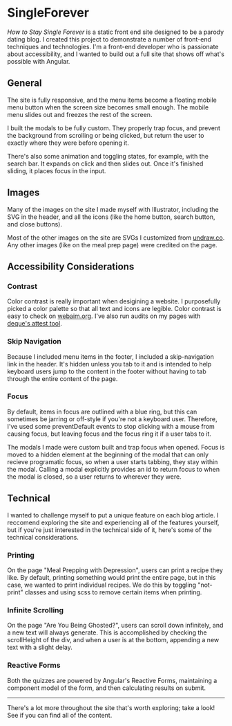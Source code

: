 # SingleForever

_How to Stay Single Forever_ is a static front end site designed to be a parody dating blog. I created this project to demonstrate a number of front-end techniques and technologies. I'm a front-end developer who is passionate about accessibility, and I wanted to build out a full site that shows off what's possible with Angular.

## General
The site is fully responsive, and the menu items become a floating mobile menu button when the screen size becomes small enough. The mobile menu slides out and freezes the rest of the screen. 

I built the modals to be fully custom. They properly trap focus, and prevent the background from scrolling or being clicked, but return the user to exactly where they were before opening it.

There's also some animation and toggling states, for example, with the search bar. It expands on click and then slides out. Once it's finished sliding, it places focus in the input. 

## Images
Many of the images on the site I made myself with Illustrator, including the SVG in the header, and all the icons (like the home button, search button, and close buttons).

Most of the other images on the site are SVGs I customized from [undraw.co](https://undraw.co/). Any other images (like on the meal prep page) were credited on the page.


## Accessibility Considerations

### Contrast

Color contrast is really important when desigining a website. I purposefully picked a color palette so that all text and icons are legible. Color contrast is easy to check on [webaim.org](https://webaim.org/resources/contrastchecker/). I've also run audits on my pages with [deque's attest tool](https://www.deque.com/tools/worldspace-attest/).

### Skip Navigation

Because I included menu items in the footer, I included a skip-navigation link in the header. It's hidden unless you tab to it and is intended to help keyboard users jump to the content in the footer without having to tab through the entire content of the page. 

### Focus

By default, items in focus are outlined with a blue ring, but this can sometimes be jarring or off-style if you're not a keyboard user. Therefore, I've used some preventDefault events to stop clicking with a mouse from causing focus, but leaving focus and the focus ring it if a user tabs to it.

The modals I made were custom built and trap focus when opened. Focus is moved to a hidden element at the beginning of the modal that can only recieve programatic focus, so when a user starts tabbing, they stay within the modal. Calling a modal explicitly provides an id to return focus to when the modal is closed, so a user returns to wherever they were. 


## Technical

I wanted to challenge myself to put a unique feature on each blog article. I reccomend exploring the site and experiencing all of the features yourself, but if you're just interested in the technical side of it, here's some of the technical considerations. 

### Printing

On the page "Meal Prepping with Depression", users can print a recipe they like. By default, printing something would print the entire page, but in this case, we wanted to print individual recipes. We do this by toggling "not-print" classes and using scss to remove certain items when printing. 

### Infinite Scrolling

On the page "Are You Being Ghosted?", users can scroll down infinitely, and a new text will always generate. This is accomplished by checking the scrollHeight of the div, and when a user is at the bottom, appending a new text with a slight delay. 


### Reactive Forms

Both the quizzes are powered by Angular's Reactive Forms, maintaining a component model of the form, and then calculating results on submit. 

_______

There's a lot more throughout the site that's worth exploring; take a look! See if you can find all of the content.